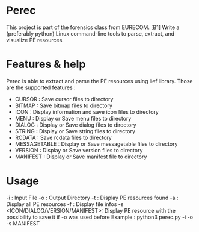 # Perec
This project is part of the forensics class from EURECOM.
[B1] Write a (preferably python) Linux command-line tools to parse, extract, and visualize PE resources.

# Features & help
Perec is able to extract and parse the PE resources using lief library.
Those are the supported features :
- CURSOR : Save cursor files to directory
- BITMAP : Save bitmap files to directory
- ICON : Display information and save icon files to directory
- MENU : Display or Save menu files to directory
- DIALOG : Display or Save dialog files to directory
- STRING : Display or Save string files to directory
- RCDATA : Save rcdata files to directory
- MESSAGETABLE : Display or Save messagetable files to directory
- VERSION : Display or Save version files to directory
- MANIFEST : Display or Save manifest file to directory

# Usage
-i <inputfile> : Input File
-o <outputDir> : Output Directory
-t : Display PE resources found
-a : Display all PE resources
-f : Display file infos
-s <ICON/DIALOG/VERSION/MANIFEST>: Display PE resource with the possibility to save it if -o was used before
Example : python3 perec.py -i <inputfile> -o <outputDir> -s MANIFEST

